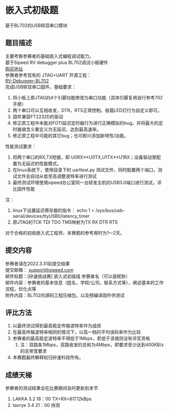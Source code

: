 # 嵌入式初级题
基于BL702的USB转双串口模块

## 题目描述
主要考察参赛者的基础嵌入式编程调试能力。  
基于Sipeed RV debugger plus BL702调试小板硬件  
[购买地址](https://item.taobao.com/item.htm?id=648095486021)  
参赛者参考现有的 JTAG+UART 开源工程：  
[RV-Debugger-BL702](https://github.com/sipeed/RV-Debugger-BL702)  
完成USB转双串口固件，基础要求：  
1. 将小板上原JTAG的4个引脚功能修改为串口功能（具体引脚复用自行参考702手册）
2. 两个串口可以互相收发，DTR，RTS正常控制。板载LED灯行为自定义即可。
3. 固件兼容FT2232D的驱动
4. 修正原工程中未能对FDTI延迟定时器行为进行正确模拟的bug。并将最大的定时器值含义重定义为无延迟，达到最高速率。
5. 修正原工程中可能的其它bug；也可即兴添加新特性/功能。

性能测试要求：
1. 将两个串口的RX,TX短接，即 U0RX<->U0TX,U1TX<->U1RX；设备驱动里配置为无延迟的性能模式。
2. 在linux系统下，使用目录下的 uarttest.py 测试文件，同时配置两个端口，测试文件会自动从低至高调整波特率进行测试
3. 最终测试环境使用sipeed办公室同一台研发主机的USB3.0端口进行测试，评比固件性能 

注：
1. linux下设置延迟寄存器的指令： echo  1 > /sys/bus/usb-serial/devices/ttyUSB0/latency_timer  
2. 原JTAG的TCK TDI TDO TMS映射为TX RX DTR RTS  

对于合格的初级嵌入式工程师，本赛题的参考用时为1～2天。

## 提交内容
参赛者请在2022.3.31前提交结果  
提交邮箱： support@sipeed.com  
邮件标题：[矽速挑战赛] 嵌入式初级组 参赛者名（可以是昵称）  
邮件内容：参赛者的基本信息（姓名，学校/公司，联系方式等），阐述基本的工作流程，优化点等  
附件内容：BL702的源码工程压缩包，以及预编译固件供测试  

## 评比方法
1. 以最终测试得到最高稳定传输波特率作为成绩  
2. 在最高传输波特率相同的情况下，以高一档的平均误码率作为比较
3. 参赛者的最高稳定波特率不得低于1Mbps，若低于该值则没有评奖资格
   1. 注：双路各1Mbps，双路收发的总和为4Mbps，即要求至少达到400KB/s的总带宽要求
5. 本赛题最终解释权归矽速科技所有。

## 成绩天梯
参赛者的测试结果会在比赛期间及时更新到本节  
1. LAKKA 3.2 18：00 TX+RX=817.12kBps  
2. taorye 3.4 21：00 待测

